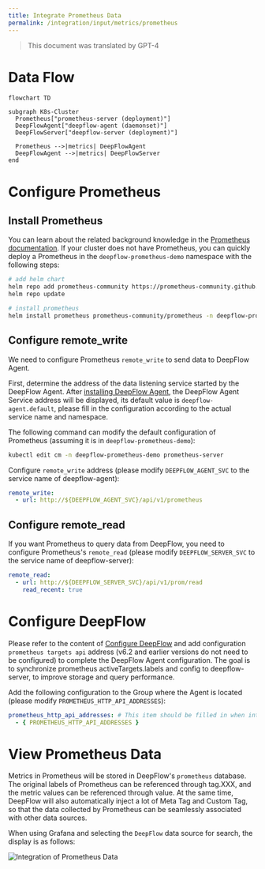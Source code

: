 ```yaml
---
title: Integrate Prometheus Data
permalink: /integration/input/metrics/prometheus
---
```


> This document was translated by GPT-4

# Data Flow

```mermaid
flowchart TD

subgraph K8s-Cluster
  Prometheus["prometheus-server (deployment)"]
  DeepFlowAgent["deepflow-agent (daemonset)"]
  DeepFlowServer["deepflow-server (deployment)"]

  Prometheus -->|metrics| DeepFlowAgent
  DeepFlowAgent -->|metrics| DeepFlowServer
end
```

# Configure Prometheus

## Install Prometheus

You can learn about the related background knowledge in the [Prometheus documentation](https://prometheus.io/docs/introduction/overview/).
If your cluster does not have Prometheus, you can quickly deploy a Prometheus in the `deepflow-prometheus-demo` namespace with the following steps:

```bash
# add helm chart
helm repo add prometheus-community https://prometheus-community.github.io/helm-charts
helm repo update

# install prometheus
helm install prometheus prometheus-community/prometheus -n deepflow-prometheus-demo --create-namespace
```

## Configure remote_write

We need to configure Prometheus `remote_write` to send data to DeepFlow Agent.

First, determine the address of the data listening service started by the DeepFlow Agent. After [installing DeepFlow Agent](../../../ce-install/single-k8s/), the DeepFlow Agent Service address will be displayed, its default value is `deepflow-agent.default`, please fill in the configuration according to the actual service name and namespace.

The following command can modify the default configuration of Prometheus (assuming it is in `deepflow-prometheus-demo`):

```bash
kubectl edit cm -n deepflow-prometheus-demo prometheus-server
```

Configure `remote_write` address (please modify `DEEPFLOW_AGENT_SVC` to the service name of deepflow-agent):

```yaml
remote_write:
  - url: http://${DEEPFLOW_AGENT_SVC}/api/v1/prometheus
```

## Configure remote_read

If you want Prometheus to query data from DeepFlow, you need to configure Prometheus's `remote_read` (please modify `DEEPFLOW_SERVER_SVC` to the service name of deepflow-server):

```yaml
remote_read:
  - url: http://${DEEPFLOW_SERVER_SVC}/api/v1/prom/read
    read_recent: true
```

# Configure DeepFlow

Please refer to the content of [Configure DeepFlow](../tracing/opentelemetry/#configure-deepflow) and add configuration `prometheus targets api` address (v6.2 and earlier versions do not need to be configured) to complete the DeepFlow Agent configuration. The goal is to synchronize prometheus activeTargets.labels and config to deepflow-server, to improve storage and query performance.

Add the following configuration to the Group where the Agent is located (please modify `PROMETHEUS_HTTP_API_ADDRESSES`):

```yaml
prometheus_http_api_addresses: # This item should be filled in when integrating Prometheus metrics
  - { PROMETHEUS_HTTP_API_ADDRESSES }
```

# View Prometheus Data

Metrics in Prometheus will be stored in DeepFlow's `prometheus` database.
The original labels of Prometheus can be referenced through tag.XXX, and the metric values can be referenced through value.
At the same time, DeepFlow will also automatically inject a lot of Meta Tag and Custom Tag, so that the data collected by Prometheus can be seamlessly associated with other data sources.

When using Grafana and selecting the `DeepFlow` data source for search, the display is as follows:

![Integration of Prometheus Data](https://yunshan-guangzhou.oss-cn-beijing.aliyuncs.com/pub/pic/20231003651c19e6684d1.png)
